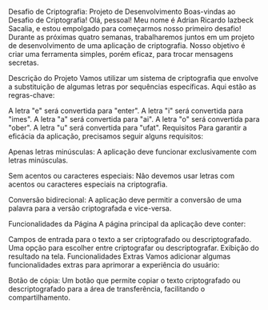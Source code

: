 Desafio de Criptografia: Projeto de Desenvolvimento
Boas-vindas ao Desafio de Criptografia!
Olá, pessoal! Meu nome é Adrian Ricardo Iazbeck Sacalia, e estou empolgado para começarmos nosso primeiro desafio! Durante as próximas quatro semanas, trabalharemos juntos em um projeto de desenvolvimento de uma aplicação de criptografia. Nosso objetivo é criar uma ferramenta simples, porém eficaz, para trocar mensagens secretas.

Descrição do Projeto
Vamos utilizar um sistema de criptografia que envolve a substituição de algumas letras por sequências específicas. Aqui estão as regras-chave:

A letra "e" será convertida para "enter".
A letra "i" será convertida para "imes".
A letra "a" será convertida para "ai".
A letra "o" será convertida para "ober".
A letra "u" será convertida para "ufat".
Requisitos
Para garantir a eficácia da aplicação, precisamos seguir alguns requisitos:

Apenas letras minúsculas: A aplicação deve funcionar exclusivamente com letras minúsculas.

Sem acentos ou caracteres especiais: Não devemos usar letras com acentos ou caracteres especiais na criptografia.

Conversão bidirecional: A aplicação deve permitir a conversão de uma palavra para a versão criptografada e vice-versa.

Funcionalidades da Página
A página principal da aplicação deve conter:

Campos de entrada para o texto a ser criptografado ou descriptografado.
Uma opção para escolher entre criptografar ou descriptografar.
Exibição do resultado na tela.
Funcionalidades Extras
Vamos adicionar algumas funcionalidades extras para aprimorar a experiência do usuário:

Botão de cópia: Um botão que permite copiar o texto criptografado ou descriptografado para a área de transferência, facilitando o compartilhamento.
